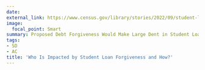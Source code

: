 ```yaml
---
date:
external_link: https://www.census.gov/library/stories/2022/09/student-loan-forgiveness.html
image:
  focal_point: Smart
summary: Proposed Debt Forgiveness Would Make Large Dent in Student Loan and Total Unsecured Debts
tags: 
- SD
- AC
title: 'Who Is Impacted by Student Loan Forgiveness and How?'
---
```


